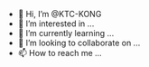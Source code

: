 - 👋 Hi, I’m @KTC-KONG
- 👀 I’m interested in ...
- 🌱 I’m currently learning ...
- 💞️ I’m looking to collaborate on ...
- 📫 How to reach me ...

<!---
KTC-KONG/KTC-KONG is a ✨ special ✨ repository because its `README.md` (this file) appears on your GitHub profile.
You can click the Preview link to take a look at your changes.
--->
